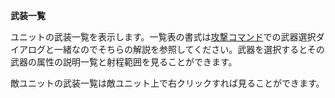 **武装一覧**

ユニットの武装一覧を表示します。一覧表の書式は[攻撃コマンド](攻撃コマンド.md)での武器選択ダイアログと一緒なのでそちらの解説を参照してください。武器を選択するとその武器の属性の説明一覧と射程範囲を見ることができます。

敵ユニットの武装一覧は敵ユニット上で右クリックすれば見ることができます。
